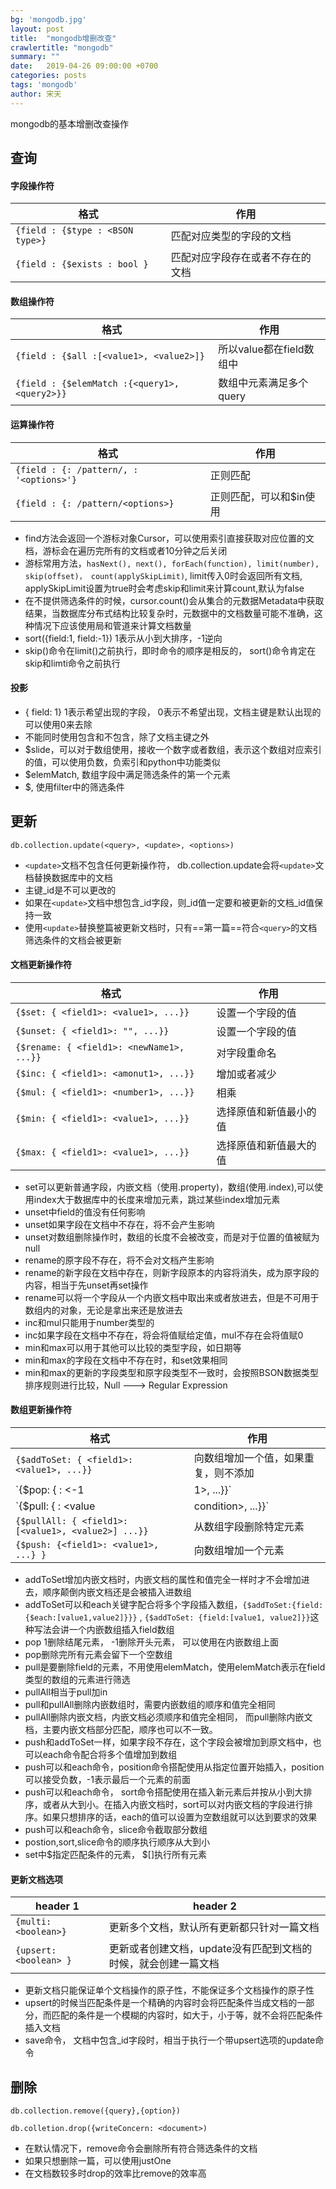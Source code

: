 ```yaml
---
bg: 'mongodb.jpg'
layout: post
title:  "mongodb增删改查"
crawlertitle: "mongodb"
summary: ""
date:   2019-04-26 09:00:00 +0700
categories: posts
tags: 'mongodb'
author: 宋天
---
```



mongodb的基本增删改查操作

## 查询

#### 字段操作符


| 格式                             | 作用                             |
| -------------------------------- | -------------------------------- |
| `{field : {$type : <BSON type>}` | 匹配对应类型的字段的文档         |
| `{field : {$exists : bool }`     | 匹配对应字段存在或者不存在的文档 |

#### 数组操作符

| 格式                                          | 作用                     |
| --------------------------------------------- | ------------------------ |
| `{field : {$all :[<value1>, <value2>]}`       | 所以value都在field数组中 |
| `{field : {$elemMatch :{<query1>, <query2>}}` | 数组中元素满足多个query  |


#### 运算操作符


| 格式                                    | 作用                    |
| --------------------------------------- | ----------------------- |
| `{field : {: /pattern/, : '<options>'}` | 正则匹配                |
| `{field : {: /pattern/<options>}`       | 正则匹配，可以和$in使用 |



- find方法会返回一个游标对象Cursor，可以使用索引直接获取对应位置的文档，游标会在遍历完所有的文档或者10分钟之后关闭
- 游标常用方法，`hasNext(), next(), forEach(function), limit(number), skip(offset)， count(applySkipLimit)`, limit传入0时会返回所有文档, applySkipLimit设置为true时会考虑skip和limit来计算count,默认为false
- 在不提供筛选条件的时候，cursor.count()会从集合的元数据Metadata中获取结果，当数据库分布式结构比较复杂时，元数据中的文档数量可能不准确，这种情况下应该使用局和管道来计算文档数量
- sort({field:1, field:-1}) 1表示从小到大排序，-1逆向
- skip()命令在limit()之前执行，即时命令的顺序是相反的， sort()命令肯定在skip和limti命令之前执行

#### 投影

- { field: 1} 1表示希望出现的字段， 0表示不希望出现，文档主键是默认出现的可以使用0来去除
- 不能同时使用包含和不包含，除了文档主键之外
- $slide，可以对于数组使用，接收一个数字或者数组，表示这个数组对应索引的值，可以使用负数，负索引和python中功能类似
- $elemMatch, 数组字段中满足筛选条件的第一个元素
- $,  使用filter中的筛选条件


## 更新

`db.collection.update(<query>, <update>, <options>)`

- `<update>`文档不包含任何更新操作符， db.collection.update会将`<update>`文档替换数据库中的文档
- 主键_id是不可以更改的
- 如果在`<update>`文档中想包含_id字段，则_id值一定要和被更新的文档_id值保持一致
- 使用`<update>`替换整篇被更新文档时，只有==第一篇==符合`<query>`的文档筛选条件的文档会被更新

#### 文档更新操作符


| 格式                                      | 作用                   |
| ----------------------------------------- | ---------------------- |
| `{$set: { <field1>: <value1>, ...}}`      | 设置一个字段的值       |
| `{$unset: { <field1>: "", ...}} `         | 设置一个字段的值       |
| `{$rename: { <field1>: <newName1>, ...}}` | 对字段重命名           |
| `{$inc: { <field1>: <amonut1>, ...}} `    | 增加或者减少           |
| `{$mul: { <field1>: <number1>, ...}}`     | 相乘                   |
| `{$min: { <field1>: <value1>, ...}}  `    | 选择原值和新值最小的值 |
| `{$max: { <field1>: <value1>, ...}}`      | 选择原值和新值最大的值 |



- set可以更新普通字段，内嵌文档（使用.property)，数组(使用.index),可以使用index大于数据库中的长度来增加元素，跳过某些index增加元素
- unset中field的值没有任何影响
- unset如果字段在文档中不存在，将不会产生影响
- unset对数组删除操作时，数组的长度不会被改变，而是对于位置的值被赋为null
- rename的原字段不存在，将不会对文档产生影响
- rename的新字段在文档中存在，则新字段原本的内容将消失，成为原字段的内容，相当于先unset再set操作
- rename可以将一个字段从一个内嵌文档中取出来或者放进去，但是不可用于数组内的对象，无论是拿出来还是放进去
- inc和mul只能用于number类型的
- inc如果字段在文档中不存在，将会将值赋给定值，mul不存在会将值赋0
- min和max可以用于其他可以比较的类型字段，如日期等
- min和max的字段在文档中不存在时，和set效果相同
- min和max的更新的字段类型和原字段类型不一致时，会按照BSON数据类型排序规则进行比较，Null ---> Regular Expression


#### 数组更新操作符

| 格式                                                | 作用                                 |
| --------------------------------------------------- | ------------------------------------ |
| `{$addToSet: { <field1>: <value1>, ...}} `          | 向数组增加一个值，如果重复，则不添加 |
| `{$pop: { <field1>: <-1| 1>, ...}}`                 | 从头或者尾移除一个数组元素           |
| `{$pull: { <field1>: <value|condition>, ...}}`      | 从数组字段删除特定元素               |
| `{$pullAll: { <field1>: [<value1>, <value2>] ...}}` | 从数组字段删除特定元素               |
| `{$push: {<field1>: <value1>, ...} } `              | 向数组增加一个元素                   |


- addToSet增加内嵌文档时，内嵌文档的属性和值完全一样时才不会增加进去，顺序颠倒内嵌文档还是会被插入进数组
- addToSet可以和each关键字配合将多个字段插入数组，`{$addToSet:{field: {$each:[value1,value2]}}}` , `{$addToSet: {field:[value1, value2]}}`这种写法会讲一个内嵌数组插入field数组
- pop 1删除结尾元素， -1删除开头元素， 可以使用在内嵌数组上面
- pop删除完所有元素会留下一个空数组
- pull是要删除field的元素，不用使用elemMatch，使用elemMatch表示在field类型的数组的元素进行筛选
- pullAll相当于pull加in
- pull和pullAll删除内嵌数组时，需要内嵌数组的顺序和值完全相同
- pullAll删除内嵌文档，内嵌文档必须顺序和值完全相同， 而pull删除内嵌文档，主要内嵌文档部分匹配，顺序也可以不一致。
- push和addToSet一样，如果字段不存在，这个字段会被增加到原文档中，也可以each命令配合将多个值增加到数组
- push可以和each命令，position命令搭配使用从指定位置开始插入，position可以接受负数，-1表示最后一个元素的前面
- push可以和each命令， sort命令搭配使用在插入新元素后并按从小到大排序，或者从大到小。在插入内嵌文档时，sort可以对内嵌文档的字段进行排序。如果只想排序的话，each的值可以设置为空数组就可以达到要求的效果
- push可以和each命令，slice命令截取部分数组
- postion,sort,slice命令的顺序执行顺序从大到小
- set中$指定匹配条件的元素， $[]执行所有元素


#### 更新文档选项


| header 1               | header 2                                                       |
| ---------------------- | -------------------------------------------------------------- |
| `{multi: <boolean>}`   | 更新多个文档，默认所有更新都只针对一篇文档                     |
| `{upsert: <boolean> }` | 更新或者创建文档，update没有匹配到文档的时候，就会创建一篇文档 |


- 更新文档只能保证单个文档操作的原子性，不能保证多个文档操作的原子性
- upsert的时候当匹配条件是一个精确的内容时会将匹配条件当成文档的一部分，而匹配的条件是一个模糊的内容时，如大于，小于等，就不会将匹配条件插入文档
- save命令， 文档中包含_id字段时，相当于执行一个带upsert选项的update命令

## 删除

`db.collection.remove({query},{option})`

`db.colletion.drop({writeConcern: <document>)`

- 在默认情况下，remove命令会删除所有符合筛选条件的文档
- 如果只想删除一篇，可以使用justOne
- 在文档数较多时drop的效率比remove的效率高


